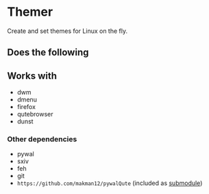# Themer

Create and set themes for Linux on the fly.

## Does the following



## Works with

- dwm
- dmenu
- firefox
- qutebrowser
- dunst

### Other dependencies

- pywal
- sxiv
- feh
- git
- `https://github.com/makman12/pywalQute` (included as [submodule](https://git-scm.com/book/en/v2/Git-Tools-Submodules))
